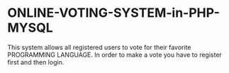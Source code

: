 # ONLINE-VOTING-SYSTEM-in-PHP-MYSQL

This system allows all registered users to vote for their favorite PROGRAMMING LANGUAGE.
In order to make a vote you have to register first and then login.

